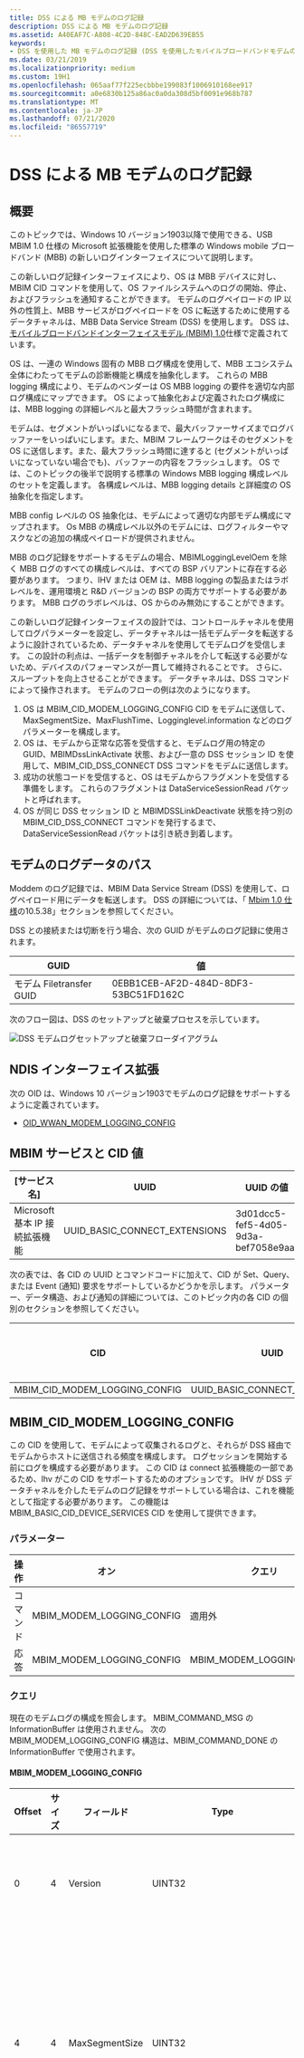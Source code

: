 ```yaml
---
title: DSS による MB モデムのログ記録
description: DSS による MB モデムのログ記録
ms.assetid: A40EAF7C-A808-4C2D-848C-EAD2D639EB55
keywords:
- DSS を使用した MB モデムのログ記録 (DSS を使用したモバイルブロードバンドモデムのログ記録)
ms.date: 03/21/2019
ms.localizationpriority: medium
ms.custom: 19H1
ms.openlocfilehash: 065aaf77f225ecbbbe199083f1006910168ee917
ms.sourcegitcommit: a0e6830b125a86ac0a0da308d5bf0091e968b787
ms.translationtype: MT
ms.contentlocale: ja-JP
ms.lasthandoff: 07/21/2020
ms.locfileid: "86557719"
---
```

# <a name="mb-modem-logging-with-dss"></a>DSS による MB モデムのログ記録

## <a name="overview"></a>概要

このトピックでは、Windows 10 バージョン1903以降で使用できる、USB MBIM 1.0 仕様の Microsoft 拡張機能を使用した標準の Windows mobile ブロードバンド (MBB) の新しいログインターフェイスについて説明します。 

この新しいログ記録インターフェイスにより、OS は MBB デバイスに対し、MBIM CID コマンドを使用して、OS ファイルシステムへのログの開始、停止、およびフラッシュを通知することができます。 モデムのログペイロードの IP 以外の性質上、MBB サービスがログペイロードを OS に転送するために使用するデータチャネルは、MBB Data Service Stream (DSS) を使用します。 DSS は、[モバイルブロードバンドインターフェイスモデル (MBIM) 1.0](https://www.usb.org/sites/default/files/MBIM10Errata1_073013.zip)仕様で定義されています。 

OS は、一連の Windows 固有の MBB ログ構成を使用して、MBB エコシステム全体にわたってモデムの診断機能と構成を抽象化します。 これらの MBB logging 構成により、モデムのベンダーは OS MBB logging の要件を適切な内部ログ構成にマップできます。 OS によって抽象化および定義されたログ構成には、MBB logging の詳細レベルと最大フラッシュ時間が含まれます。 

モデムは、セグメントがいっぱいになるまで、最大バッファーサイズまでログバッファーをいっぱいにします。また、MBIM フレームワークはそのセグメントを OS に送信します。また、最大フラッシュ時間に達すると (セグメントがいっぱいになっていない場合でも)、バッファーの内容をフラッシュします。 OS では、このトピックの後半で説明する標準の Windows MBB logging 構成レベルのセットを定義します。 各構成レベルは、MBB logging details と詳細度の OS 抽象化を指定します。

MBB config レベルの OS 抽象化は、モデムによって適切な内部モデム構成にマップされます。 Os MBB の構成レベル以外のモデムには、ログフィルターやマスクなどの追加の構成ペイロードが提供されません。 

MBB のログ記録をサポートするモデムの場合、MBIMLoggingLevelOem を除く MBB ログのすべての構成レベルは、すべての BSP バリアントに存在する必要があります。 つまり、IHV または OEM は、MBB logging の製品またはラボレベルを、運用環境と R&D バージョンの BSP の両方でサポートする必要があります。 MBB ログのラボレベルは、OS からのみ無効にすることができます。

この新しいログ記録インターフェイスの設計では、コントロールチャネルを使用してログパラメーターを設定し、データチャネルは一括モデムデータを転送するように設計されているため、データチャネルを使用してモデムログを受信します。 この設計の利点は、一括データを制御チャネルを介して転送する必要がないため、デバイスのパフォーマンスが一貫して維持されることです。 さらに、スループットを向上させることができます。 データチャネルは、DSS コマンドによって操作されます。 モデムのフローの例は次のようになります。

1. OS は MBIM_CID_MODEM_LOGGING_CONFIG CID をモデムに送信して、MaxSegmentSize、MaxFlushTime、Logginglevel.information などのログパラメーターを構成します。
2. OS は、モデムから正常な応答を受信すると、モデムログ用の特定の GUID、MBIMDssLinkActivate 状態、および一意の DSS セッション ID を使用して、MBIM_CID_DSS_CONNECT DSS コマンドをモデムに送信します。
3. 成功の状態コードを受信すると、OS はモデムからフラグメントを受信する準備をします。 これらのフラグメントは DataServiceSessionRead パケットと呼ばれます。
4. OS が同じ DSS セッション ID と MBIMDSSLinkDeactivate 状態を持つ別の MBIM_CID_DSS_CONNECT コマンドを発行するまで、DataServiceSessionRead パケットは引き続き到着します。

## <a name="modem-logging-data-path"></a>モデムのログデータのパス

Moddem のログ記録では、MBIM Data Service Stream (DSS) を使用して、ログペイロード用にデータを転送します。 DSS の詳細については、「 [Mbim 1.0 仕様](https://www.usb.org/sites/default/files/MBIM10Errata1_073013.zip)の10.5.38」セクションを参照してください。 

DSS との接続または切断を行う場合、次の GUID がモデムのログ記録に使用されます。

| GUID | 値 |
| --- | --- |
| モデム Filetransfer GUID | 0EBB1CEB-AF2D-484D-8DF3-53BC51FD162C |

次のフロー図は、DSS のセットアップと破棄プロセスを示しています。

![DSS モデムログセットアップと破棄フローダイアグラム](images/mb-modem-logging-dss-flow.png "DSS モデムログのセットアップおよび破棄フローダイアグラム。")

## <a name="ndis-interface-extension"></a>NDIS インターフェイス拡張

次の OID は、Windows 10 バージョン1903でモデムのログ記録をサポートするように定義されています。

- [OID_WWAN_MODEM_LOGGING_CONFIG](oid-wwan-modem-logging-config.md)

## <a name="mbim-service-and-cid-values"></a>MBIM サービスと CID 値

| [サービス名] | UUID | UUID の値 |
| --- | --- | --- |
| Microsoft 基本 IP 接続拡張機能 | UUID_BASIC_CONNECT_EXTENSIONS | 3d01dcc5-fef5-4d05-9d3a-bef7058e9aaf |

次の表では、各 CID の UUID とコマンドコードに加えて、CID が Set、Query、または Event (通知) 要求をサポートしているかどうかを示します。 パラメーター、データ構造、および通知の詳細については、このトピック内の各 CID の個別のセクションを参照してください。 

| CID | UUID | コマンドコード | オン | クエリ | 通知 |
| --- | --- | --- | --- | --- | --- |
| MBIM_CID_MODEM_LOGGING_CONFIG | UUID_BASIC_CONNECT_EXTENSIONS | TBD | Y | Y | Y |

## <a name="mbim_cid_modem_logging_config"></a>MBIM_CID_MODEM_LOGGING_CONFIG

この CID を使用して、モデムによって収集されるログと、それらが DSS 経由でモデムからホストに送信される頻度を構成します。 ログセッションを開始する前にログを構成する必要があります。 この CID は connect 拡張機能の一部であるため、Ihv がこの CID をサポートするためのオプションです。 IHV が DSS データチャネルを介したモデムのログ記録をサポートしている場合は、これを機能として指定する必要があります。 この機能は MBIM_BASIC_CID_DEVICE_SERVICES CID を使用して提供できます。

### <a name="parameters"></a>パラメーター

| 操作 | オン | クエリ | 通知 |
| --- | --- | --- | --- |
| コマンド | MBIM_MODEM_LOGGING_CONFIG | 適用外 | 適用なし |
| 応答 | MBIM_MODEM_LOGGING_CONFIG | MBIM_MODEM_LOGGING_CONFIG | MBIM_MODEM_LOGGING_CONFIG |

### <a name="query"></a>クエリ

現在のモデムログの構成を照会します。 MBIM_COMMAND_MSG の InformationBuffer は使用されません。 次の MBIM_MODEM_LOGGING_CONFIG 構造は、MBIM_COMMAND_DONE の InformationBuffer で使用されます。

#### <a name="mbim_modem_logging_config"></a>MBIM_MODEM_LOGGING_CONFIG

| Offset | サイズ | フィールド | Type | 説明 |
| --- | --- | --- | --- | --- |
| 0 | 4 | Version | UINT32 | この構造体のバージョン番号。 この構造体のバージョン1では、このフィールドを**1**に設定する必要があります。 |
| 4 | 4 | MaxSegmentSize | UINT32 | モデムによって送信される各フラグメントのセグメントサイズをキロバイト単位で指定します。 [デバイスサービス用のモデム] コマンドでサポートされる最大フラグメントサイズが値を超えている場合、この値はサポートされているセグメントの最大サイズに設定されます。 |
| 8 | 4 | MaxFlushTime | UINT32 | モデムがログフラグメントを送信するまでに待機する最大時間をミリ秒単位で示します。 最後のログフラグメントが送信されてから**Maxflushtime**期間内に収集されたログが**MaxSegmentSize**に届かない場合は、そのサイズに関係なくログフラグメントが送信されます。 ログデータがない場合、通知は送信されません。 デバイスがより小さなフラッシュ時間を処理できない場合、デバイスは応答で処理できる時間を返します。 クエリまたはセットに対する応答には、現在構成されている**Maxflushtime**が含まれます。 |
| 12 | 4 | LevelConfig | MBIM_LOGGING_LEVEL_CONFIG | ログを収集するレベルを構成します。 クエリまたはセットに対する応答には、現在構成されている**Levelconfig**が含まれています。 |

> [!NOTE]
> モデムが、要求された**MaxSegmentSize**および**maxflushtimer**で os にログデータを提供できない場合は、これらのパラメーターに対して独自の値を選択し、set 応答または要請されていないイベントとして os を更新できます。 **MaxSegmentSize**または**maxflushtimer**が変更されても、OS の動作は変更されません。これは、データパケットがに関係なく受信され、ファイルにダンプされるためです。

前の MBIM_MODEM_LOGGING_CONFIG 構造体では、次の MBIM_LOGGING_LEVEL_CONFIG 列挙体が使用されます。

| 種類 | 値 | 説明 |
| --- | --- | --- |
| Mbimログインレベルの生産 | 0 | 製品または製品の作成からのテレメトリ収集を目的としています。 生成されるログは、カプセルサイズで、キーモデムまたは MBB の状態またはエラー情報のみが含まれている必要があります。 |
| Mbimの Levellabverbose | 1 | 成熟度の低い MBB 製品の開発を目的としています。 モデムの詳細なフルスタックキャプチャ。 結果として得られるモデムキャプチャでは、IHV がログの再生中にキャプチャを再生し、完全に復旧できるようにする必要があります。 |
| Mbimの Levellabmedium | 2 | 相対的な成熟度と安定性を備えた MBB 製品の検証とフィールドテストを目的としています。 詳細レベルと詳細度は、IHV エンジニアがほとんどの MBB エラーをトリアージするのに十分なデータポイントを提供します。 |
| Mbimの Levellablow | 3 | 自己ホストレベルのログ記録を目的としています。 フルスタックキャプチャモデムの概要レベルのキャプチャ。 モデムの状態と OS の相互作用を強調表示レベルで理解できるようにします。 |
| MBIMLoggingLevelOem | 4 | OEM および IHV の内部使用のために予約されています。 |

### <a name="set"></a>オン

Set コマンドを使用して、モデムログのレベル、セグメントサイズ、最大フラッシュ時間を構成するように設定します。 InformationBuffer では、MBIM_MODEM_LOGGING_CONFIG 構造体が使用されます。

### <a name="response"></a>応答

MBIM_COMMAND_DONE の InformationBuffer に MBIM_MODEM_LOGGING_CONFIG 構造体が含まれています。

### <a name="unsolicited-events"></a>一方的なイベント

要請されていないイベントは、モデムが内部の変更について OS に通知する必要がある場合にサポートされます。 現時点では、Windows 10 バージョン1903では、これらのシナリオは発生しません。

### <a name="status-codes"></a>状態コード

この CID は、 [Mbim 仕様リビジョン 1.0](https://www.usb.org/sites/default/files/MBIM10Errata1_073013.zip)のセクション9.4.5 で定義されている汎用ステータスコードのみを使用します。

## <a name="dss-session-behavior-during-inactivity"></a>非アクティブ時の DSS セッション動作

次の表では、非アクティブ状態のさまざまな段階で DSS セッションがどのように動作するかを説明します。

| シナリオ | DSS セッション状態 |
| --- | --- |
| システムスリープ、モデムのみのスリープ、リセットと回復 | DSS セッションを開いたままにする |
| システムのシャットダウン、再起動、休止状態 | DSS セッションが終了しました |

